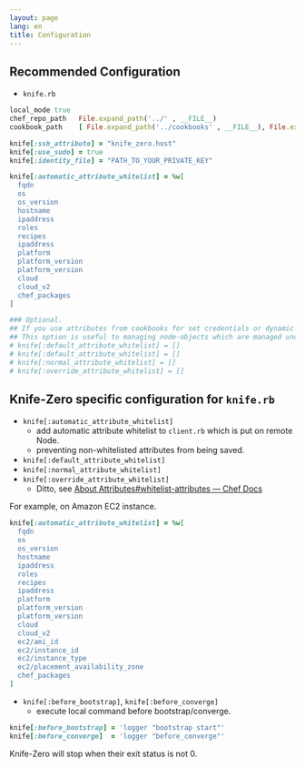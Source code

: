 ```yaml
---
layout: page
lang: en
title: Configuration
---
```


## Recommended Configuration

- `knife.rb`

```ruby
local_mode true
chef_repo_path   File.expand_path('../' , __FILE__)
cookbook_path    [ File.expand_path('../cookbooks' , __FILE__), File.expand_path('../site-cookbooks' , __FILE__)]

knife[:ssh_attribute] = "knife_zero.host"
knife[:use_sudo] = true
knife[:identity_file] = "PATH_TO_YOUR_PRIVATE_KEY"

knife[:automatic_attribute_whitelist] = %w[
  fqdn
  os
  os_version
  hostname
  ipaddress
  roles
  recipes
  ipaddress
  platform
  platform_version
  platform_version
  cloud
  cloud_v2
  chef_packages
]

### Optional.
## If you use attributes from cookbooks for set credentials or dynamic values.
## This option is useful to managing node-objects which are managed under version controle systems(e.g git).
# knife[:default_attribute_whitelist] = []
# knife[:default_attribute_whitelist] = []
# knife[:normal_attribute_whitelist] = []
# knife[:override_attribute_whitelist] = []
```


## Knife-Zero specific configuration for `knife.rb`

- `knife[:automatic_attribute_whitelist]`
    - add automatic attribute whitelist to `client.rb` which is put on remote Node.
    - preventing non-whitelisted attributes from being saved.
- `knife[:default_attribute_whitelist]`
- `knife[:normal_attribute_whitelist]`
- `knife[:override_attribute_whitelist]`
    - Ditto, see [About Attributes#whitelist-attributes — Chef Docs](https://docs.chef.io/attributes.html#whitelist-attributes)

For example, on Amazon EC2 instance.

```ruby
knife[:automatic_attribute_whitelist] = %w[
  fqdn
  os
  os_version
  hostname
  ipaddress
  roles
  recipes
  ipaddress
  platform
  platform_version
  platform_version
  cloud
  cloud_v2
  ec2/ami_id
  ec2/instance_id
  ec2/instance_type
  ec2/placement_availability_zone
  chef_packages
]
```

- `knife[:before_bootstrap]`, `knife[:before_converge]`
    - execute local command before bootstrap/converge.

```ruby
knife[:before_bootstrap] = 'logger "bootstrap start"'
knife[:before_converge]  = 'logger "before_converge"'
```

Knife-Zero will stop when their exit status is not 0.
